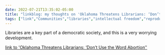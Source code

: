 ---date: 2022-07-21T13:35:02-05:00title: "linkblog: my thoughts on 'Oklahoma Threatens Librarians: ‘Don’t Use the Word Abortion’'"tags: ["link","Communities","libraries","intellectual freedom","reproductive rights","Oklahoma"]---Libraries are a key part of a democratic society, and this is a very worrying development. [link to 'Oklahoma Threatens Librarians: ‘Don’t Use the Word Abortion’'](https://www.vice.com/en/article/4axwqw/oklahoma-threatens-librarians-dont-use-the-word-abortion)